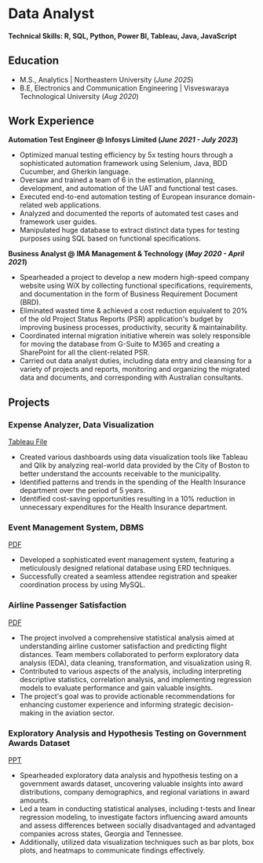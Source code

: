 # Data Analyst

#### Technical Skills: R, SQL, Python, Power BI, Tableau, Java, JavaScript

## Education							       		
- M.S., Analytics	| Northeastern University (_June 2025_)	 			        		
- B.E, Electronics and Communication Engineering | Visveswaraya Technological University (_Aug 2020_)

## Work Experience
**Automation Test Engineer @ Infosys Limited (_June 2021 - July 2023_)**
- Optimized manual testing efficiency by 5x testing hours through a sophisticated automation framework using Selenium, Java, BDD Cucumber, and Gherkin language.
- Oversaw and trained a team of 6 in the estimation, planning, development, and automation of the UAT and functional test cases.
- Executed end-to-end automation testing of European insurance domain-related web applications.
- Analyzed and documented the reports of automated test cases and framework user guides.
- Manipulated huge database to extract distinct data types for testing purposes using SQL based on functional specifications.

**Business Analyst @ IMA Management & Technology (_May 2020 - April 2021_)**
- Spearheaded a project to develop a new modern high-speed company website using WiX by collecting functional specifications, requirements, and documentation in the form of Business Requirement Document (BRD).
- Eliminated wasted time & achieved a cost reduction equivalent to 20% of the old Project Status Reports (PSR) application's budget by improving business processes, productivity, security & maintainability.
- Coordinated internal migration initiative wherein was solely responsible for moving the database from G-Suite to M365 and creating a SharePoint for all the client-related PSR.
- Carried out data analyst duties, including data entry and cleansing for a variety of projects and reports, monitoring and organizing the migrated data and documents, and corresponding with Australian consultants.


## Projects
### Expense Analyzer, Data Visualization
[Tableau File](/assets/Data_Visualization_NYC_Crime_Data.twbx)

-  Created various dashboards using data visualization tools like Tableau and Qlik by analyzing real-world data provided by the City of Boston to better understand the accounts receivable to the municipality.
-  Identified patterns and trends in the spending of the Health Insurance department over the period of 5 years.
-  Identified cost-saving opportunities resulting in a 10% reduction in unnecessary expenditures for the Health Insurance department.

### Event Management System, DBMS
[PDF](/assets/DBMS_EventManagementSystem.pdf)

-  Developed a sophisticated event management system, featuring a meticulously designed relational database using ERD techniques.
-  Successfully created a seamless attendee registration and speaker coordination process by using MySQL.

### Airline Passenger Satisfaction 
[PDF](/assets/Airline_Passenger_Satisfaction.pdf)

- The project involved a comprehensive statistical analysis aimed at understanding airline customer satisfaction and predicting flight distances. Team members collaborated to perform exploratory data analysis (EDA), data cleaning, transformation, and visualization using R.
- Contributed to various aspects of the analysis, including interpreting descriptive statistics, correlation analysis, and implementing regression models to evaluate performance and gain valuable insights.
- The project's goal was to provide actionable recommendations for enhancing customer experience and informing strategic decision-making in the aviation sector.

### Exploratory Analysis and Hypothesis Testing on Government Awards Dataset
[PPT](/assets/Probability_and_Statistics.pptx)

- Spearheaded exploratory data analysis and hypothesis testing on a government awards dataset, uncovering valuable insights into award distributions, company demographics, and regional variations in award amounts.
- Led a team in conducting statistical analyses, including t-tests and linear regression modeling, to investigate factors influencing award amounts and assess differences between socially disadvantaged and advantaged companies across states, Georgia and Tennessee.
- Additionally, utilized data visualization techniques such as bar plots, box plots, and heatmaps to communicate findings effectively.
